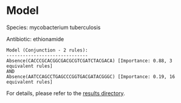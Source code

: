 
# Model

Species: mycobacterium tuberculosis

Antibiotic: ethionamide

```
Model (Conjunction - 2 rules):
------------------------------
Absence(CACCCGCACGGCGACGCGTCGATCTACGACA) [Importance: 0.88, 3 equivalent rules]
AND
Absence(AATCCAGCCTGAGCCCGGTGACGATACGGGC) [Importance: 0.19, 16 equivalent rules]

```

For details, please refer to the [results directory](../../../../../results/scm_b/mycobacterium%20tuberculosis/ethionamide/repeat_0/).

